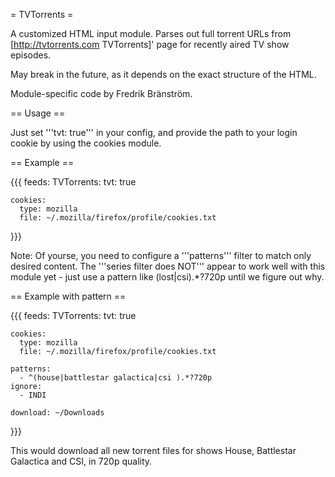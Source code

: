 = TVTorrents =

A customized HTML input module. Parses out full torrent URLs from [http://tvtorrents.com TVTorrents]' page for recently aired TV show episodes.

May break in the future, as it depends on the exact structure of the HTML.

Module-specific code by Fredrik Bränström.

== Usage ==

Just set '''tvt: true''' in your config, and provide the path to your login cookie by using the cookies module.

== Example ==

{{{
feeds:
  TVTorrents:
    tvt: true

    cookies:
      type: mozilla
      file: ~/.mozilla/firefox/profile/cookies.txt
}}}

Note: Of yourse, you need to configure a '''patterns''' filter to match only desired content. The '''series filter does NOT''' appear to work well with this module yet - just use a pattern like (lost|csi).*?720p until we figure out why.

== Example with pattern ==

{{{
feeds:
  TVTorrents:
    tvt: true

    cookies:
      type: mozilla
      file: ~/.mozilla/firefox/profile/cookies.txt

    patterns:
      - ^(house|battlestar galactica|csi ).*?720p
    ignore:
      - INDI

    download: ~/Downloads
}}}

This would download all new torrent files for shows House, Battlestar Galactica and CSI, in 720p quality.
